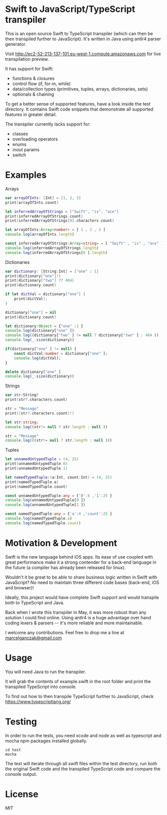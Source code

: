 Swift to JavaScript/TypeScript transpiler
==============

This is an open source Swift to TypeScript transpiler (which can then be then transpiled further to JavaScript).
It's written in Java using antlr4 parser generator.

Visit http://ec2-52-213-137-101.eu-west-1.compute.amazonaws.com for live transpilation preview.

It has support for Swift:

- functions & closures
- control flow (if, for-in, while)
- data/collection types (primitives, tuples, arrays, dictionaries, sets)
- optionals & chaining

To get a better sense of supported features, have a look inside the test directory.
It contains Swift code snippets that demonstrate all supported features in greater detail.

The transpiler currently lacks support for:

- classes
- overloading operators
- enums
- inout params
- switch

Examples
==============

Arrays
```Swift
var arrayOfInts: [Int] = [1, 2, 3]
print(arrayOfInts.count)

let inferredArrayOfStrings = ["Swift", "is", "ace"]
print(inferredArrayOfStrings.count)
print(inferredArrayOfStrings[0].characters.count)
```
```Typescript
let arrayOfInts:Array<number> = [ 1 , 2 , 3 ]
console.log(arrayOfInts.length)

const inferredArrayOfStrings:Array<string> = [ "Swift" , "is" , "ace" ]
console.log(inferredArrayOfStrings.length)
console.log(inferredArrayOfStrings[0 ].length)
```

Dictionaries
```Swift
var dictionary: [String:Int] = ["one" : 1]
print(dictionary["one"]!)
print(dictionary["two"] ?? 404)
print(dictionary.count)

if let dictVal = dictionary["one"] {
    print(dictVal);
}

dictionary["one"] = nil
print(dictionary.count)
```
```Typescript
let dictionary:Object = {"one" :1 }
console.log(dictionary["one" ])
console.log((dictionary["two" ] != null ? dictionary["two" ] : 404 ))
console.log(_.size(dictionary))

if(dictionary["one" ] != null) {
    const dictVal:number = dictionary["one" ];
    console.log(dictVal);
}

delete dictionary["one" ]
console.log(_.size(dictionary))
```

Strings
```Swift
var str:String?
print(str?.characters.count)

str = "Message"
print((str?.characters.count)!)
```
```Typescript
let str:string;
console.log((str!= null ? str.length : null ))

str = "Message"
console.log(((str!= null ? str.length : null )))
```

Tuples
```Swift
let unnamedUntypedTuple = (4, 25)
print(unnamedUntypedTuple.0)
print(unnamedUntypedTuple.1)

let namedTypedTuple:(a:Int, count:Int) = (4, 25)
print(namedTypedTuple.a)
print(namedTypedTuple.count)
```
```Typescript
const unnamedUntypedTuple:any = {'0':4 ,'1':25 }
console.log(unnamedUntypedTuple[0 ])
console.log(unnamedUntypedTuple[1 ])

const namedTypedTuple:any = {'a':4 ,'count':25 }
console.log(namedTypedTuple.a)
console.log(namedTypedTuple.count)
```

Motivation & Development
==============

Swift is the new language behind iOS apps.
Its ease of use coupled with great performance make it a strong contender for a back-end language in the future
(a compiler has already been released for linux).

Wouldn't it be great to be able to share business logic written in Swift with JavaScript?
No need to maintain three different code bases (back-end, iOS and browser)!

Ideally, this project would have complete Swift support and would transpile both to TypeScript and Java.

Back when I wrote this transpiler in May, it was more robust than any solution I could find online.
Using antlr4 is a huge advantage over hand coding lexers & parsers -- it's more reliable and more maintainable.

I welcome any contributions. Feel free to drop me a line at marcelganczak@gmail.com

Usage
==============

You will need Java to run the transpiler.

It will grab the contents of example.swift in the root folder and print the transpiled TypeScript into console.

To find out how to then transpile TypeScript further to JavaScript, check https://www.typescriptlang.org/

Testing
==============

In order to run the tests, you need xcode and node as well as typescript and mocha npm packages installed globally.

```
cd test
mocha
```

The test will iterate through all swift files within the test directory,
run both the original Swift code and the transpiled TypeScript code and compare the console output.

License
==============

MIT